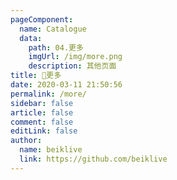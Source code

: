 ```yaml
---
pageComponent:
  name: Catalogue
  data:
    path: 04.更多
    imgUrl: /img/more.png
    description: 其他页面
title: 🎱更多
date: 2020-03-11 21:50:56
permalink: /more/
sidebar: false
article: false
comment: false
editLink: false
author:
  name: beiklive
  link: https://github.com/beiklive
---
```


